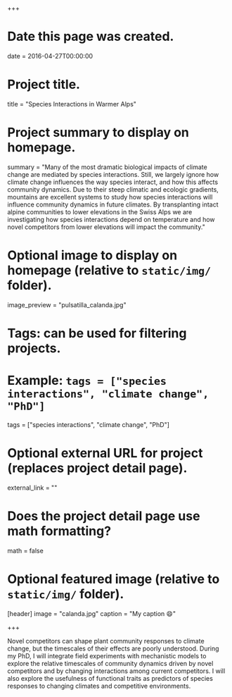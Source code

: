 +++
# Date this page was created.
date = 2016-04-27T00:00:00

# Project title.
title = "Species Interactions in Warmer Alps"

# Project summary to display on homepage.
summary = "Many of the most dramatic biological impacts of climate change are mediated by species interactions. Still, we largely ignore how climate change influences the way species interact, and how this affects community dynamics. Due to their steep climatic and ecologic gradients, mountains are excellent systems to study how species interactions will influence community dynamics in future climates. By transplanting intact alpine communities to lower elevations in the Swiss Alps we are investigating how species interactions depend on temperature and how novel competitors from lower elevations will impact the community."

# Optional image to display on homepage (relative to `static/img/` folder).
image_preview = "pulsatilla_calanda.jpg"

# Tags: can be used for filtering projects.
# Example: `tags = ["species interactions", "climate change", "PhD"]`
tags = ["species interactions", "climate change", "PhD"]

# Optional external URL for project (replaces project detail page).
external_link = ""

# Does the project detail page use math formatting?
math = false

# Optional featured image (relative to `static/img/` folder).
[header]
image = "calanda.jpg"
caption = "My caption :smile:"

+++


Novel competitors can shape plant community responses to climate change, but the timescales of their effects are poorly understood. During my PhD, I will integrate field experiments with mechanistic models to explore the relative timescales of community dynamics driven by novel competitors and by changing interactions among current competitors. I will also explore the usefulness of functional traits as predictors of species responses to changing climates and competitive environments.
